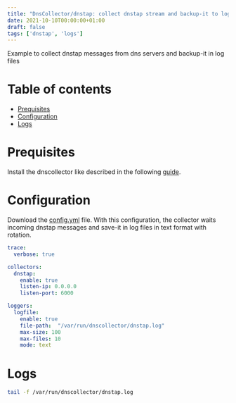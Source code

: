 ```yaml
---
title: "DnsCollector/dnstap: collect dnstap stream and backup-it to log files"
date: 2021-10-10T00:00:00+01:00
draft: false
tags: ['dnstap', 'logs']
---
```


Example to collect dnstap messages from dns servers and backup-it in log files


# Table of contents

* [Prequisites](#prequisites)
* [Configuration](#configuration)
* [Logs](#logs)

# Prequisites

Install the dnscollector like described in the following [guide](https://dmachard.github.io/posts/0007-dnscollector-install-binary/).

# Configuration

Download the [config.yml](https://github.com/dmachard/go-dnscollector/blob/main/example-config/use-case-1.yml) file. 
With this configuration, the collector waits incoming dnstap messages and save-it in log files in text format with rotation.

```yaml
trace:
  verbose: true

collectors:
  dnstap:
    enable: true
    listen-ip: 0.0.0.0
    listen-port: 6000

loggers:
  logfile:
    enable: true
    file-path:  "/var/run/dnscollector/dnstap.log"
    max-size: 100
    max-files: 10
    mode: text
```

# Logs

```bash
tail -f /var/run/dnscollector/dnstap.log
```